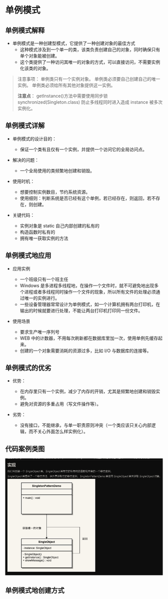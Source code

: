 # 单例模式

## 单例模式解释 

- 单例模式是一种创建型模式，它提供了一种创建对象的最佳方式
  - 这种模式涉及到一个单一的类，该类负责创建自己的对象，同时确保只有单个对象能被创建。
  - 这个类提供了一种访问其唯一的对象的方式，可以直接访问，不需要实例化该类的对象。

> 注意事项：
>   单例类只有一个实例对象。
>   单例类必须要自己创建自己的唯一实例。
>   单例类必须给所有其他对象提供这一实例。
> 
> **注意点**： getInstance()方法中需要使用同步锁 synchronized(Singleton.class) 防止多线程同时进入造成 instance 被多次实例化。

## 单例模式详解

- 单例模式的设计目的：
  - 保证一个类有且仅有一个实例，并提供一个访问它的全局访问点。
  
- 解决的问题：
  - 一个全局使用的类频繁地创建和销毁。
  
- 使用时机：
  - 想要控制实例数目，节约系统资源。
  - 使用细则：判断系统是否已经有这个单例，若已经存在，则返回，若不存在，则创建。

- 关键代码：
  - 实例对象是 static 自己内部创建的私有的
  - 构造函数时私有的
  - 拥有唯一获取实例的方法

## 单例模式地应用

- 应用实例
  - 一个班级只有一个班主任
  - Windows 是多进程多线程地，在操作一个文件时，就不可避免地出现多个进程或者多线程同时操作一个文件的现象，所以所有文件的处理必须通过唯一的实例进行。
  - 一些设备管理器常常设计为单例模式，如一个计算机拥有两台打印机，在输出的时候就要进行处理，不能让两台打印机打印同一份文件。

- 使用场景
  - 要求生产唯一序列号
  - WEB 中的计数器，不用每次刷新都在数据库里加一次，使用单例先缓存起来。
  - 创建的一个对象需要消耗的资源过多，比如 I/O 与数据库的连接等。

## 单例模式的优劣

- 优势：
  - 在内存里只有一个实例，减少了内存的开销，尤其是频繁地创建和销毁实例。
  - 避免对资源的多重占用（写文件操作等）。

- 劣势：
  - 没有接口，不能继承，与单一职责原则冲突（一个类应该只关心内部逻辑，而不关心外面怎么样实例化）。

## 代码案例类图

![Index](../images/demo.png)

## 单例模式地创建方式